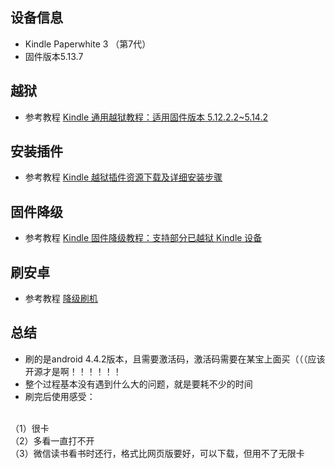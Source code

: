 ## 设备信息
- Kindle Paperwhite 3 （第7代）
- 固件版本5.13.7

## 越狱
- 参考教程 [Kindle 通用越狱教程：适用固件版本 5.12.2.2~5.14.2](https://bookfere.com/post/970.html)

## 安装插件
- 参考教程 [Kindle 越狱插件资源下载及详细安装步骤](https://bookfere.com/post/311.html)

## 固件降级
- 参考教程 [Kindle 固件降级教程：支持部分已越狱 Kindle 设备](https://bookfere.com/post/902.html)

## 刷安卓
- 参考教程 [降级刷机](http://kdroid.org/firmtest/droid/droid.190415/doc/1.%e9%99%8d%e7%ba%a7%e5%88%b7%e6%9c%ba.html)

## 总结
- 刷的是android 4.4.2版本，且需要激活码，激活码需要在某宝上面买（（（应该开源才是啊！！！！！！
- 整个过程基本没有遇到什么大的问题，就是要耗不少的时间
- 刷完后使用感受：
<br>
（1）很卡<br>
（2）多看一直打不开<br>
（3）微信读书看书时还行，格式比网页版要好，可以下载，但用不了无限卡<br>

